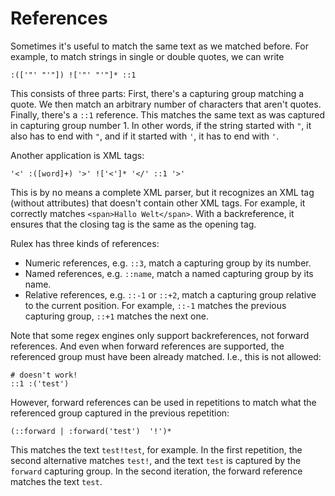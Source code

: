 # References

Sometimes it's useful to match the same text as we matched before. For example, to match strings
in single or double quotes, we can write

```rulex
:(['"' "'"]) !['"' "'"]* ::1
```

This consists of three parts: First, there's a capturing group matching a quote. We then match an
arbitrary number of characters that aren't quotes. Finally, there's a <rulex>`::1` reference. This
matches the same text as was captured in capturing group number 1. In other words, if the string
started with <rulex>`"`, it also has to end with <rulex>`"`, and if it started with <rulex>`'`,
it has to end with <rulex>`'`.

Another application is XML tags:

```rulex
'<' :([word]+) '>' !['<']* '</' ::1 '>'
```

This is by no means a complete XML parser, but it recognizes an XML tag (without attributes) that
doesn't contain other XML tags. For example, it correctly matches `<span>Hallo Welt</span>`. With a
backreference, it ensures that the closing tag is the same as the opening tag.

Rulex has three kinds of references:

- Numeric references, e.g. <rulex>`::3`, match a capturing group by its number.
- Named references, e.g. <rulex>`::name`, match a named capturing group by its name.
- Relative references, e.g. <rulex>`::-1` or <rulex>`::+2`, match a capturing group relative to
  the current position. For example, <rulex>`::-1` matches the previous capturing group,
  <rulex>`::+1` matches the next one.

Note that some regex engines only support backreferences, not forward references. And even when
forward references are supported, the referenced group must have been already matched. I.e., this
is not allowed:

```rulex
# doesn't work!
::1 :('test')
```

However, forward references can be used in repetitions to match what the referenced group captured
in the previous repetition:

```rulex
(::forward | :forward('test')  '!')*
```

This matches the text `test!test`, for example. In the first repetition, the second alternative
matches `test!`, and the text `test` is captured by the `forward` capturing group. In the second
iteration, the forward reference matches the text `test`.
